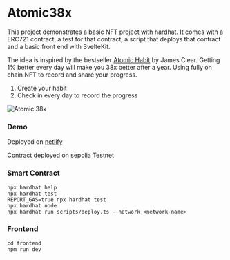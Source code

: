 # Atomic38x

This project demonstrates a basic NFT project with hardhat. It comes with a ERC721 contract, a test for that contract, a script that deploys that contract and a basic front end with SvelteKit.

The idea is inspired by the bestseller [Atomic Habit](https://jamesclear.com/atomic-habits) by James Clear. Getting 1% better every day will make you 38x better after a year. Using fully on chain NFT to record and share your progress.



1. Create your habit
2. Check in every day to record the progress

![Atomic 38x](https://jamesclear.com/wp-content/uploads/2014/07/tiny-gains.jpg)

### Demo
Deployed on [netlify](https://atomic38x.netlify.app/)

Contract deployed on sepolia Testnet



### Smart Contract
```shell
npx hardhat help
npx hardhat test
REPORT_GAS=true npx hardhat test
npx hardhat node
npx hardhat run scripts/deploy.ts --network <network-name>
```

### Frontend
```shell
cd frontend
npm run dev
```
